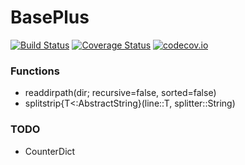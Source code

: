 # BasePlus

[![Build Status](https://travis-ci.org/zhmz90/BasePlus.jl.svg?branch=master)](https://travis-ci.org/zhmz90/BasePlus.jl)
[![Coverage Status](https://coveralls.io/repos/zhmz90/BasePlus.jl/badge.svg?branch=master&service=github)](https://coveralls.io/github/zhmz90/BasePlus.jl?branch=master)
[![codecov.io](http://codecov.io/github/zhmz90/BasePlus.jl/coverage.svg?branch=master)](http://codecov.io/github/zhmz90/BasePlus.jl?branch=master)


### Functions
- readdirpath(dir; recursive=false, sorted=false)
- splitstrip{T<:AbstractString}(line::T, splitter::String)

### TODO
- CounterDict
